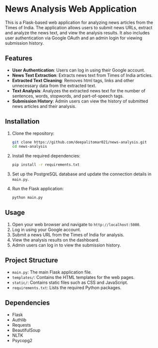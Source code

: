 
# News Analysis Web Application

This is a Flask-based web application for analyzing news articles from the Times of India. The application allows users to submit news URLs, extract and analyze the news text, and view the analysis results. It also includes user authentication via Google OAuth and an admin login for viewing submission history.

## Features

- **User Authentication**: Users can log in using their Google account.
- **News Text Extraction**: Extracts news text from Times of India articles.
- **Extracted Text Cleaning**: Removes html tags, links and other unnecessary data from the extracted text.
- **Text Analysis**: Analyzes the extracted news text for the number of sentences, words, stopwords, and part-of-speech tags.
- **Submission History**: Admin users can view the history of submitted news articles and their analysis.

## Installation

1. Clone the repository:
   ```bash
   git clone https://github.com/deepalitomar021/news-analysis.git
   cd news-analysis
   ```

2. Install the required dependencies:
   ```bash
   pip install -r requirements.txt
   ```

3. Set up the PostgreSQL database and update the connection details in `main.py`.

4. Run the Flask application:
   ```bash
   python main.py
   ```

## Usage

1. Open your web browser and navigate to `http://localhost:5000`.
2. Log in using your Google account.
3. Submit a news URL from the Times of India for analysis.
4. View the analysis results on the dashboard.
5. Admin users can log in to view the submission history.

## Project Structure

- `main.py`: The main Flask application file.
- `templates/`: Contains the HTML templates for the web pages.
- `static/`: Contains static files such as CSS and JavaScript.
- `requirements.txt`: Lists the required Python packages.

## Dependencies

- Flask
- Authlib
- Requests
- BeautifulSoup
- NLTK
- Psycopg2


